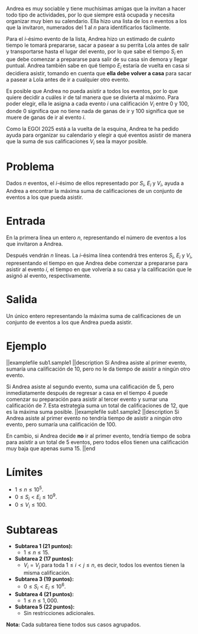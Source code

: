 Andrea es muy sociable y tiene muchísimas amigas que la invitan a hacer todo tipo de actividades, por lo que siempre está ocupada y necesita organizar muy bien su calendario. Ella hizo una lista de los $n$ eventos a los que la invitaron, numerados del $1$ al $n$ para identificarlos fácilmente.

Para el $i$-ésimo evento de la lista, Andrea hizo un estimado de cuánto tiempo le tomará prepararse, sacar a pasear a su perrita Lola antes de salir y transportarse hasta el lugar del evento, por lo que sabe el tiempo $S_i$ en que debe comenzar a prepararse para salir de su casa sin demora y llegar puntual. Andrea también sabe en qué tiempo $E_i$ estaría de vuelta en casa si decidiera asistir, tomando en cuenta que **ella debe volver a casa** para sacar a pasear a Lola antes de ir a cualquier otro evento.

Es posible que Andrea no pueda asistir a todos los eventos, por lo que quiere decidir a cuáles ir de tal manera que se divierta al máximo. Para poder elegir, ella le asigna a cada evento $i$ una calificación $V_i$ entre $0$ y $100$, donde $0$ significa que no tiene nada de ganas de ir y $100$ significa que se muere de ganas de ir al evento $i$.

Como la EGOI 2025 está a la vuelta de la esquina, Andrea te ha pedido ayuda para organizar su calendario y elegir a qué eventos asistir de manera que la suma de sus calificaciones $V_i$ sea la mayor posible.

# Problema

Dados $n$ eventos, el $i$-ésimo de ellos representado por $S_i$, $E_i$ y $V_i$, ayuda a Andrea a encontrar la máxima suma de calificaciones de un conjunto de eventos a los que pueda asistir.

# Entrada

En la primera línea un entero $n$, representando el número de eventos a los que invitaron a Andrea.

Después vendrán $n$ líneas. La $i$-ésima línea contendrá tres enteros $S_i$, $E_i$ y $V_i$, representando el tiempo en que Andrea debe comenzar a prepararse para asistir al evento $i$, el tiempo en que volvería a su casa y la calificación que le asignó al evento, respectivamente.

# Salida

Un único entero representando la máxima suma de calificaciones de un conjunto de eventos a los que Andrea pueda asistir.

# Ejemplo

||examplefile
sub1.sample1
||description
Si Andrea asiste al primer evento, sumaría una calificación de $10$, pero no le da tiempo de asistir a ningún otro evento.

Si Andrea asiste al segundo evento, suma una calificación de $5$, pero inmediatamente después de regresar a casa en el tiempo $4$ puede comenzar su preparación para asistir al tercer evento y sumar una calificación de $7$. Esta estrategia suma un total de calificaciones de $12$, que es la máxima suma posible.
||examplefile
sub1.sample2
||description
Si Andrea asiste al primer evento no tendría tiempo de asistir a ningún otro evento, pero sumaría una calificación de $100$.

En cambio, si Andrea decide **no** ir al primer evento, tendría tiempo de sobra para asistir a un total de $5$ eventos, pero todos ellos tienen una calificación muy baja que apenas suma $15$.
||end

# Límites

- $1 \leq n \leq 10^5$.
- $0 \leq S_i < E_i \leq 10^9$.
- $0 \leq V_i \leq 100$.

# Subtareas

- **Subtarea 1 (21 puntos):**
  - $1 \leq n \leq 15$.
- **Subtarea 2 (17 puntos):**
  - $V_i = V_j$ para toda $1 \leq i < j \leq n$, es decir, todos los eventos tienen la misma calificación.
- **Subtarea 3 (19 puntos):**
  - $0 \leq S_i < E_i \leq 10^6$.
- **Subtarea 4 (21 puntos):**
  - $1 \leq n \leq 1,000$.
- **Subtarea 5 (22 puntos):**
  - Sin restricciones adicionales.

**Nota:** Cada subtarea tiene todos sus casos agrupados.

